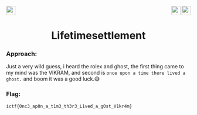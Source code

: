 <div>
   <a href="https://indy.ctf.eng.run/challenge/8"><img src="https://img.shields.io/badge/Noice UART%20--%202-Click%20to%20Solve-green[700]" height="25"></a>
  <img src="https://img.shields.io/badge/Points%3A-75-red" align="right" height="25">
  <img src="https://img.shields.io/badge/Category%3A%20-Hardware-orange" align="right" height="25">

</div>

<div align="center">
<h1>Lifetimesettlement</h1>
</div>

### Approach:

Just a very wild guess, i heard the rolex and ghost, the first thing came to my mind was the VIKRAM, and second is ```once upon a time there lived a ghost.``` and boom it was a good luck.😅
### Flag: 

```ictf{0nc3_ap0n_a_t1m3_th3r3_L1ved_a_g0st_V1kr4m}```